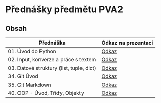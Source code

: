 # Přednášky předmětu PVA2

## Obsah
| Přednáška                                | Odkaz na prezentaci                                                                     |
|------------------------------------------|-----------------------------------------------------------------------------------------|
| 01. Úvod do Python                       | [Odkaz](https://oa-pva2-syllabus.github.io/pva2_prednasky/01_uvod_do_python/) |
| 02. Input, konverze a práce s textem     | [Odkaz](https://oa-pva2-syllabus.github.io/pva2_prednasky/02_input_konverze_text/)      |
| 03. Datové struktury (list, tuple, dict) | [Odkaz](https://oa-pva2-syllabus.github.io/pva2_prednasky/03_datove_struktury/)          |
| 34. Git Úvod                             | [Odkaz](https://oa-pva2-syllabus.github.io/pva2_prednasky/34_git_uvod/)                 |
| 35. Git Markdown                         | [Odkaz](https://oa-pva2-syllabus.github.io/pva2_prednasky/35_git_markdown/)             |
| 40. OOP - Úvod, Třídy, Objekty           | [Odkaz](https://oa-pva2-syllabus.github.io/pva2_prednasky/40_oop_uvod_tridy_objekty/)   |



